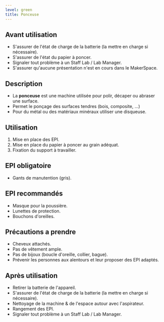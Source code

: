 ```yaml
---
level: green
title: Ponceuse
---
```


## Avant utilisation

- S'assurer de l'état de charge de la batterie (la mettre en charge si nécessaire).
- S'assurer de l'état du papier à poncer.
- Signaler tout problème à un Staff Lab / Lab Manager.
- S'assurer qu'aucune présentation n'est en cours dans le MakerSpace.

## Description

- La **ponceuse** est une machine utilisée pour polir, décaper ou abraser une surface.
- Permet le ponçage des surfaces tendres (bois, composite, ...)
- Pour du métal ou des matériaux minéraux utiliser une disqueuse.

## Utilisation

1. Mise en place des EPI.
2. Mise en place du papier à poncer au grain adéquat.
3. Fixation du support à travailler.

## EPI obligatoire

- Gants de manutention (gris).

## EPI recommandés

- Masque pour la poussière.
- Lunettes de protection.
- Bouchons d'oreilles.

## Précautions a prendre

- Cheveux attachés.
- Pas de vêtement ample.
- Pas de bijoux (boucle d'oreille, collier, bague).
- Prévenir les personnes aux alentours et leur proposer des EPI adaptés.

## Après utilisation

- Retirer la batterie de l'appareil.
- S'assurer de l'état de charge de la batterie (la mettre en charge si nécessaire).
- Nettoyage de la machine & de l'espace autour avec l'aspirateur.
- Rangement des EPI.
- Signaler tout problème à un Staff Lab / Lab Manager.
